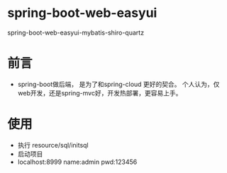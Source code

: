 # spring-boot-web-easyui
spring-boot-web-easyui-mybatis-shiro-quartz

# 前言
- spring-boot做后端， 是为了和spring-cloud 更好的契合。
个人认为，仅web开发，还是spring-mvc好，开发热部署，更容易上手。

# 使用
- 执行 resource/sql/initsql
- 启动项目
- localhost:8999  name:admin pwd:123456


